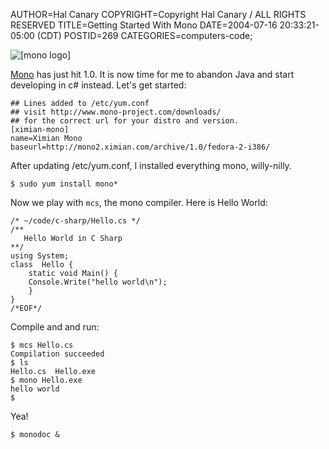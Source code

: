 AUTHOR=Hal Canary
COPYRIGHT=Copyright Hal Canary / ALL RIGHTS RESERVED
TITLE=Getting Started With Mono
DATE=2004-07-16 20:33:21-05:00 (CDT)
POSTID=269
CATEGORIES=computers-code;

![[mono logo]](https://halcanary.org/images/mono.png)

[Mono](http://www.mono-project.com/) has just hit 1.0. It is now time for me to abandon Java and start developing in c# instead. Let's get started:

    
    ## Lines added to /etc/yum.conf
    ## visit http://www.mono-project.com/downloads/
    ## for the correct url for your distro and version.
    [ximian-mono]
    name=Ximian Mono
    baseurl=http://mono2.ximian.com/archive/1.0/fedora-2-i386/
    

After updating /etc/yum.conf, I installed everything mono, willy-nilly.

    $ sudo yum install mono*

Now we play with `mcs`, the mono compiler. Here is Hello World:

    
    /* ~/code/c-sharp/Hello.cs */
    /**
       Hello World in C Sharp
    **/
    using System;
    class  Hello {
        static void Main() {
    	Console.Write("hello world\n");
        }
    }
    /*EOF*/

Compile and and run:

    
    $ mcs Hello.cs
    Compilation succeeded
    $ ls
    Hello.cs  Hello.exe
    $ mono Hello.exe
    hello world
    $
    

Yea!

    $ monodoc &
